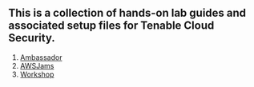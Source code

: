 ## This is a collection of hands-on lab guides and associated setup files for Tenable Cloud Security.

1.  [Ambassador](ambassador)
1.  [AWSJams](jams)
1.  [Workshop](workshop)